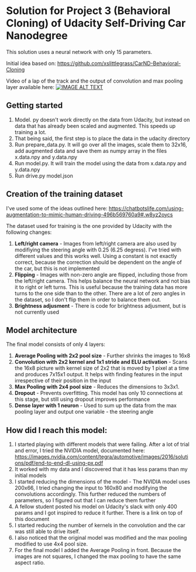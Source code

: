 # Solution for Project 3 (Behavioral Cloning) of Udacity Self-Driving Car Nanodegree

This solution uses a neural network with only 15 parameters.

Initial idea based on: https://github.com/xslittlegrass/CarND-Behavioral-Cloning

Video of a lap of the track and the output of convolution and max pooling layer available here:
[![IMAGE ALT TEXT](http://img.youtube.com/vi/nkDNLf9ioRg/0.jpg)](https://youtu.be/nkDNLf9ioRg "CarND Behaviour cloning with just 15 params ")

## Getting started
1. Model. py doesn't work directly on the data from Udacity, but instead on data that has already been scaled and augmented. This speeds up training a lot.
2. That being said, the first step is to place the data in the udacity directory
3. Run prepare_data.py. It will go over all the images, scale them to 32x16, add augmented data and save them as numpy array in the files x.data.npy and y.data.npy
4. Run model.py. It will train the model using the data from x.data.npy and y.data.npy
5. Run drive.py model.json

## Creation of the training dataset 

I've used some of the ideas outlined here: https://chatbotslife.com/using-augmentation-to-mimic-human-driving-496b569760a9#.w8yz2oycs

The dataset used for training is the one provided by Udacity with the following changes:

1. **Left/right camera** - Images from left/right camera are also used by modifiying the steering angle with 0.25 (6.25 degress). I've tried with different values and this works well. Using a constant is not exactly correct, because the correction should be dependent on the angle of the car, but this is not implemented
2. **Flipping** - Images with non-zero angle are flipped, including those from the left/right camera. This helps balance the neural network and not bias it to right or left turns. This is useful because the training data has more turns to the one side than to the other. There are a lot of zero angles in the dataset, so I don't flip them in order to balance them out.
3. **Brightness adjusment** - There is code for brightness adjusment, but is not currently used

## Model architecture

The final model consists of only 4 layers:

1. **Average Pooling with 2x2 pool size** - Further shrinks the images to 16x8
2. **Convolution with 2x2 kernel and 1x1 stride and ELU activation** - Scans the 16x8 picture with kernel size of 2x2 that is moved by 1 pixel at a time and produces 7x15x1 output. It helps with finding features in the input irrespective of their position in the input
3. **Max Pooling with 2x4 pool size** - Reduces the dimensions to 3x3x1.
4. **Dropout** - Prevents overfitting. This model has only 10 connections at this stage, but still using dropout improves performance 
5. **Dense layer with 1 neuron** - Used to sum up the data from the max pooling layer and output one variable - the steering angle

## How did I reach this model:

1. I started playing with different models that were failing. After a lot of trial and error, I tried the NVIDIA model, documented here: https://images.nvidia.com/content/tegra/automotive/images/2016/solutions/pdf/end-to-end-dl-using-px.pdf
2. It worked with my data and I discovered that it has less params than my initial models
3. I started reducing the dimensions of the model - The NVIDIA model uses 200x66, I tried changing the input to 160x80 and modifying the convolutions accordingly. This further reduced the numbers of parameters, so I figured out that I can reduce them further
4. A fellow student posted his model on Udacity's slack with only 400 params and I got inspired to reduce it further. There is a link on top of this document
5. I started reducing the number of kernels in the convolution and the car was still able to drive itself.
6. I also noticed that the original model was modified and the max pooling modified to use 4x4 pool size.
7. For the final model I added the Average Pooling in front. Because the images are not squares, I changed the max pooling to have the same aspect ratio.

